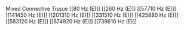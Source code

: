 Mixed Connective Tissue
[[80 Hz (E)]]
[[260 Hz (E)]]
[[57710 Hz (E)]]
[[141450 Hz (E)]]
[[201310 Hz (E)]]
[[331510 Hz (E)]]
[[425880 Hz (E)]]
[[583120 Hz (E)]]
[[674920 Hz (E)]]
[[739610 Hz (E)]]